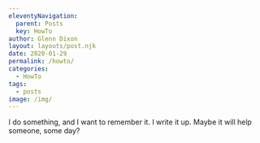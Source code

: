 ```yaml
---
eleventyNavigation:
  parent: Posts
  key: HowTo
author: Glenn Dixon
layout: layouts/post.njk
date: 2020-01-29
permalink: /howto/
categories:
  - HowTo
tags:
  - posts
image: /img/
---
```


I do something, and I want to remember it. I write it up. Maybe it will help someone, some day?
